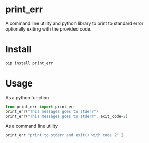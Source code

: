 # print_err

A command line utility and python library to print to standard error optionally exiting with the provided code.

# Install
```sh
pip install print_err
```

# Usage

As a python function
```python
from print_err import print_err
print_err("This messages goes to stderr")
print_err("This messages goes to stderr", exit_code=2)
```

As a command line utility
```sh
print_err "print to stderr and exit() with code 2" 2
```
